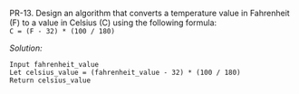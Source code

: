 PR-13. Design an algorithm that converts a temperature value in Fahrenheit (F)
       to a value in Celsius (C) using the following formula:  
       `C = (F - 32) * (100 / 180)`

*Solution:*  
```
Input fahrenheit_value
Let celsius_value = (fahrenheit_value - 32) * (100 / 180)
Return celsius_value
```
